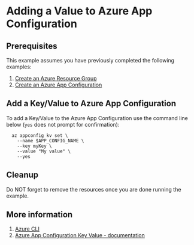 
# Adding a Value to Azure App Configuration

## Prerequisites

<!-- workflow.cron(0 15 * * 4) -->
<!-- workflow.include(../create/README.md) -->

This example assumes you have previously completed the following examples:

1. [Create an Azure Resource Group](../../group/create/README.md)
1. [Create an Azure App Configuration](../create/README.md)

## Add a Key/Value to Azure App Configuration

To add a Key/Value to the Azure App Configuration use the command line below (`yes` does not prompt for confirmation):

```shell
  az appconfig kv set \
    --name $APP_CONFIG_NAME \
    --key myKey \
    --value "My value" \
    --yes
```

## Cleanup

Do NOT forget to remove the resources once you are done running the example.

<!-- workflow.directOnly()

  export RESULT=$(az appconfig kv show --name $APP_CONFIG_NAME --key myKey --query value --output tsv)
  az group delete --name $RESOURCE_GROUP --yes || true
  if [[ "$RESULT" != "My value" ]]; then
    echo 'Key/Value was not properly set'
    exit 1
  fi

  -->

## More information

1. [Azure CLI](https://docs.microsoft.com/cli/azure/appconfig/kv)
1. [Azure App Configuration Key Value - documentation](https://learn.microsoft.com/azure/azure-app-configuration/concept-key-value)
